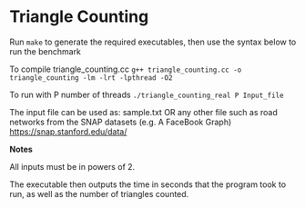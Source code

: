 Triangle Counting
=================

Run ```make``` to generate the required executables, then use the syntax below to run the benchmark

To compile triangle_counting.cc
    ```g++ triangle_counting.cc -o triangle_counting -lm -lrt -lpthread -O2```
  
To run with P number of threads
    ```./triangle_counting_real P Input_file```
  
  The input file can be used as:
  sample.txt
  OR any other file such as road networks from the SNAP datasets (e.g. A FaceBook Graph)
  https://snap.stanford.edu/data/

**Notes**

All inputs must be in powers of 2.

The executable then outputs the time in seconds that the program took to run, as well as the number of triangles counted.
